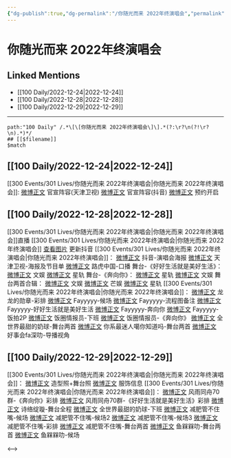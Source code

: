 ```yaml
---
{"dg-publish":true,"dg-permalink":"/你随光而来 2022年终演唱会","permalink":"/你随光而来 2022年终演唱会/"}
---
```


# 你随光而来 2022年终演唱会

## Linked Mentions
- [[100 Daily/2022-12-24\|2022-12-24]]
- [[100 Daily/2022-12-28\|2022-12-28]]
- [[100 Daily/2022-12-29\|2022-12-29]]


---

```expander
path:"100 Daily" /.*\[\[你随光而来 2022年终演唱会\]\].*(?:\r?\n(?!\r?\n).*)*/
## [[$filename]]
$match
```
## [[100 Daily/2022-12-24\|2022-12-24]]
[[300 Events/301 Lives/你随光而来 2022年终演唱会\|你随光而来 2022年终演唱会]]:
[微博正文](https://m.weibo.cn/1905859287/4850153640691585) 官宣阵容(天津卫视)
[微博正文](https://m.weibo.cn/6020086612/4850156165664866) 官宣阵容(抖音)
[微博正文](https://m.weibo.cn/2376221193/4850194652596035) 预约开启
## [[100 Daily/2022-12-28\|2022-12-28]]
[[300 Events/301 Lives/你随光而来 2022年终演唱会\|你随光而来 2022年终演唱会]]直播
[[300 Events/301 Lives/你随光而来 2022年终演唱会\|你随光而来 2022年终演唱会]]
[查看图片](https://wx3.sinaimg.cn/large/0088n2Pggy1h9jxfycxy2j30ku112ach.jpg) 更新抖音
[[300 Events/301 Lives/你随光而来 2022年终演唱会\|你随光而来 2022年终演唱会]]：
[微博正文](https://m.weibo.cn/6020086612/4851681218793991) 抖音-演唱会海报
[微博正文](https://m.weibo.cn/1905859287/4851670904741668) 天津卫视-海报及节目单
[微博正文](https://m.weibo.cn/2271357522/4851671145124881) 路虎中国-口播
舞台-《好好生活就是美好生活》：
[微博正文](https://m.weibo.cn/1371117067/4851769085538613) 文娱
[微博正文](https://m.weibo.cn/6466290670/4851791738966321) 星轨
舞台-《奔向你》：
[微博正文](https://m.weibo.cn/6466290670/4851785402159606) 星轨
[微博正文](https://m.weibo.cn/1371117067/4851770390489097) 文娱
舞台两首合辑：
[微博正文](https://m.weibo.cn/1371117067/4851771149924524) 文娱
[微博正文](https://m.weibo.cn/1591169702/4851770804937922) 芒娱
[微博正文](https://m.weibo.cn/6466290670/4851792468248176) 星轨
[[300 Events/301 Lives/你随光而来 2022年终演唱会\|你随光而来 2022年终演唱会]]：
[微博正文](https://m.weibo.cn/6513304603/4851784935285444) 龙龙的勋章-彩排
[微博正文](https://m.weibo.cn/2621211921/4851772939836864) Fayyyyy-候场
[微博正文](https://m.weibo.cn/2621211921/4850897186982954) Fayyyyy-流程图备注
[微博正文](https://m.weibo.cn/2621211921/4851789977880110) Fayyyyy-好好生活就是美好生活
[微博正文](https://m.weibo.cn/2621211921/4851797649264334) Fayyyyy-奔向你
[微博正文](https://m.weibo.cn/2621211921/4851770603866578) Fayyyyy-饭拍2P
[微博正文](https://m.weibo.cn/5927465467/4851776471697996) 饭圈情报员-下班
[微博正文](https://m.weibo.cn/5927465467/4851786014263657) 饭圈情报员-《奔向你》
[微博正文](https://m.weibo.cn/6027721876/4851773116517020) 全世界最甜的奶球-舞台两首
[微博正文](https://m.weibo.cn/7724525486/4851786899003124) 你系最迷人噶你知道吗-舞台两首
[微博正文](https://m.weibo.cn/6147237910/4851789151343760) 好事会fa深叻-导播视角

## [[100 Daily/2022-12-29\|2022-12-29]]
[[300 Events/301 Lives/你随光而来 2022年终演唱会\|你随光而来 2022年终演唱会]]：
[微博正文](https://m.weibo.cn/7478855230/4852085164626448) 造型照+舞台照
[微博正文](https://m.weibo.cn/7710473200/4852100603055447) 服饰信息
[[300 Events/301 Lives/你随光而来 2022年终演唱会\|你随光而来 2022年终演唱会]]：
[微博正文](https://m.weibo.cn/6735440572/4851939001241284) 风雨同舟70群-《奔向你》彩排
[微博正文](https://m.weibo.cn/6735440572/4851965505050644) 风雨同舟70群-《好好生活就是美好生活》彩排
[微博正文](https://m.weibo.cn/1951016995/4851810596557300) 诗络绽璇-舞台全程
[微博正文](https://m.weibo.cn/6027721876/4851793106568201) 全世界最甜的奶球-下班
[微博正文](https://m.weibo.cn/1167830627/4851830889381939) 减肥管不住嘴-候场
[微博正文](https://m.weibo.cn/1167830627/4851832839210359) 减肥管不住嘴-候场2
[微博正文](https://m.weibo.cn/1167830627/4852014649966921) 减肥管不住嘴-候场3
[微博正文](https://m.weibo.cn/1167830627/4852058522390307) 减肥管不住嘴-彩排
[微博正文](https://m.weibo.cn/1167830627/4852096631833603) 减肥管不住嘴-舞台两首
[微博正文](https://m.weibo.cn/2158348107/4852079966820092) 鱼槑槑叻-舞台两首
[微博正文](https://m.weibo.cn/2158348107/4852087227948694) 鱼槑槑叻-候场

<-->